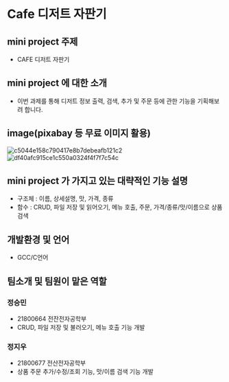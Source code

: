# Cafe 디저트 자판기

## mini project 주제
- CAFE 디저트 자판기   

## mini project 에 대한 소개
- 이번 과제를 통해 디저트 정보 출력, 검색, 추가 및 주문 등에 관한 기능을 기획해보려 합니다.

## image(pixabay 등 무료 이미지 활용)
![c5044e158c790417e8b7debeafb121c2](https://user-images.githubusercontent.com/100391405/166157862-85da2993-ef02-4ad2-899b-2d48ed70f676.jpg)
![df40afc915ce1c550a0324f4f7f7c54c](https://user-images.githubusercontent.com/100391405/166157931-926d85e6-bf43-4ec1-8290-7a316a27d5a6.jpg)

## mini project 가 가지고 있는 대략적인 기능 설명
- 구조체 : 이름, 상세설명, 맛, 가격, 종류   
- 함수 : CRUD, 파일 저장 및 읽어오기, 메뉴 호출, 주문, 가격/종류/맛/이름으로 상품 검색
## 개발환경 및 언어
- GCC/C언어
## 팀소개 및 팀원이 맡은 역할
### 정승민
- 21800664 전잔전자공학부
- CRUD, 파일 저장 및 불러오기, 메뉴 호출 기능 개발
### 정지우
- 21800677 전산전자공학부
- 상품 주문 추가/수정/조회 기능, 맛/이름 검색 기능 개발
